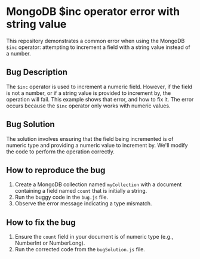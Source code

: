 # MongoDB $inc operator error with string value

This repository demonstrates a common error when using the MongoDB `$inc` operator: attempting to increment a field with a string value instead of a number.

## Bug Description
The `$inc` operator is used to increment a numeric field.  However, if the field is not a number, or if a string value is provided to increment by, the operation will fail. This example shows that error, and how to fix it.  The error occurs because the `$inc` operator only works with numeric values. 

## Bug Solution
The solution involves ensuring that the field being incremented is of numeric type and providing a numeric value to increment by.  We'll modify the code to perform the operation correctly.

## How to reproduce the bug
1. Create a MongoDB collection named `myCollection` with a document containing a field named `count` that is initially a string.
2. Run the buggy code in the `bug.js` file.
3. Observe the error message indicating a type mismatch.

## How to fix the bug
1. Ensure the `count` field in your document is of numeric type (e.g., NumberInt or NumberLong).
2. Run the corrected code from the `bugSolution.js` file.